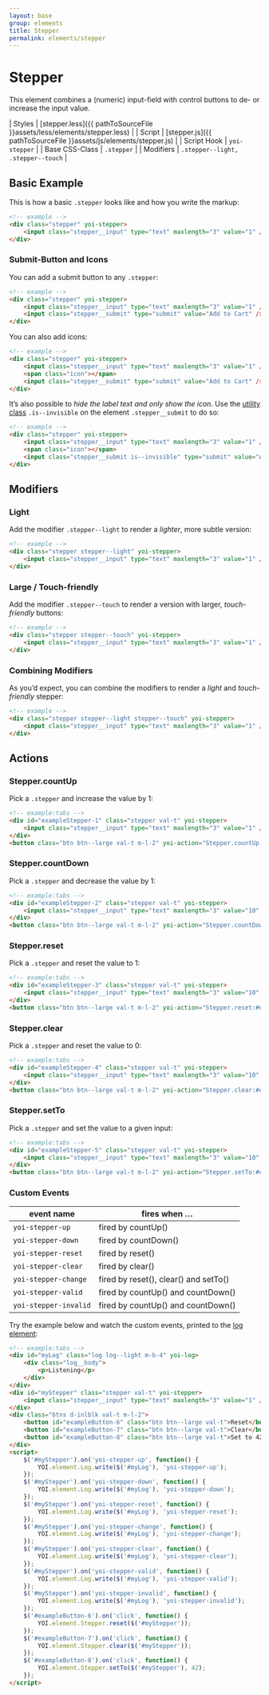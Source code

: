 ```yaml
---
layout: base
group: elements
title: Stepper
permalink: elements/stepper
---
```


# Stepper

<p class="intro">This element combines a (numeric) input-field with control buttons to de- or increase the input value.</p>

| Styles         | [stepper.less]({{ pathToSourceFile }}assets/less/elements/stepper.less) |
| Script         | [stepper.js]({{ pathToSourceFile }}assets/js/elements/stepper.js)       |
| Script Hook    | `yoi-stepper`                                                           |
| Base CSS-Class | `.stepper`                                                              |
| Modifiers      | `.stepper--light, .stepper--touch`                                      |

## Basic Example

This is how a basic `.stepper` looks like and how you write the markup:

```html
<!-- example -->
<div class="stepper" yoi-stepper>
    <input class="stepper__input" type="text" maxlength="3" value="1" />
</div>
```

### Submit-Button and Icons

You can add a submit button to any `.stepper`:

```html
<!-- example -->
<div class="stepper" yoi-stepper>
    <input class="stepper__input" type="text" maxlength="3" value="1" />
    <input class="stepper__submit" type="submit" value="Add to Cart" />
</div>
```

You can also add icons:

```html
<!-- example -->
<div class="stepper" yoi-stepper>
    <input class="stepper__input" type="text" maxlength="3" value="1" />
    <span class="icon"></span>
    <input class="stepper__submit" type="submit" value="Add to Cart" />
</div>
```

It’s also possible to *hide the label text and only show the icon*. Use the [utility class](utilities/visibility.html) `.is--invisible` on the element `.stepper__submit` to do so:

```html
<!-- example -->
<div class="stepper" yoi-stepper>
    <input class="stepper__input" type="text" maxlength="3" value="1" />
    <span class="icon"></span>
    <input class="stepper__submit is--invisible" type="submit" value="Add to Cart" />
</div>
```

## Modifiers

### Light

Add the modifier `.stepper--light` to render a *lighter*, more subtle version:

```html
<!-- example -->
<div class="stepper stepper--light" yoi-stepper>
    <input class="stepper__input" type="text" maxlength="3" value="1" />
</div>
```

### Large / Touch-friendly

Add the modifier `.stepper--touch` to render a version with larger, *touch-friendly* buttons:

```html
<!-- example -->
<div class="stepper stepper--touch" yoi-stepper>
    <input class="stepper__input" type="text" maxlength="3" value="1" />
</div>
```

### Combining Modifiers

As you’d expect, you can combine the modifiers to render a *light* and *touch-friendly* stepper:

```html
<!-- example -->
<div class="stepper stepper--light stepper--touch" yoi-stepper>
    <input class="stepper__input" type="text" maxlength="3" value="1" />
</div>
```

## Actions

### Stepper.countUp

Pick a `.stepper` and increase the value by 1:

```html
<!-- example:tabs -->
<div id="exampleStepper-1" class="stepper val-t" yoi-stepper>
    <input class="stepper__input" type="text" maxlength="3" value="1" />
</div>
<button class="btn btn--large val-t m-l-2" yoi-action="Stepper.countUp:#exampleStepper-1;">Count Up</button>
```

### Stepper.countDown

Pick a `.stepper` and decrease the value by 1:

```html
<!-- example:tabs -->
<div id="exampleStepper-2" class="stepper val-t" yoi-stepper>
    <input class="stepper__input" type="text" maxlength="3" value="10" />
</div>
<button class="btn btn--large val-t m-l-2" yoi-action="Stepper.countDown:#exampleStepper-2;">Count Down</button>
```

### Stepper.reset

Pick a `.stepper` and reset the value to 1:

```html
<!-- example:tabs -->
<div id="exampleStepper-3" class="stepper val-t" yoi-stepper>
    <input class="stepper__input" type="text" maxlength="3" value="10" />
</div>
<button class="btn btn--large val-t m-l-2" yoi-action="Stepper.reset:#exampleStepper-3;">Reset</button>
```

### Stepper.clear

Pick a `.stepper` and reset the value to 0:

```html
<!-- example:tabs -->
<div id="exampleStepper-4" class="stepper val-t" yoi-stepper>
    <input class="stepper__input" type="text" maxlength="3" value="10" />
</div>
<button class="btn btn--large val-t m-l-2" yoi-action="Stepper.clear:#exampleStepper-4;">Clear</button>
```

### Stepper.setTo

Pick a `.stepper` and set the value to a given input:

```html
<!-- example:tabs -->
<div id="exampleStepper-5" class="stepper val-t" yoi-stepper>
    <input class="stepper__input" type="text" maxlength="3" value="10" />
</div>
<button class="btn btn--large val-t m-l-2" yoi-action="Stepper.setTo:#exampleStepper-5, 42;">Set to 42</button>
```

### Custom Events

| event name            | fires when …                          |
| --------------------- | ------------------------------------- |
| `yoi-stepper-up`      | fired by countUp()                    |
| `yoi-stepper-down`    | fired by countDown()                  |
| `yoi-stepper-reset`   | fired by reset()                      |
| `yoi-stepper-clear`   | fired by clear()                      |
| `yoi-stepper-change`  | fired by reset(), clear() and setTo() |
| `yoi-stepper-valid`   | fired by countUp() and countDown()    |
| `yoi-stepper-invalid` | fired by countUp() and countDown()    |

Try the example below and watch the custom events, printed to the [log element](elements/log.html):

```html
<!-- example:tabs -->
<div id="myLog" class="log log--light m-b-4" yoi-log>
    <div class="log__body">
        <p>Listening</p>
    </div>
</div>
<div id="myStepper" class="stepper val-t" yoi-stepper>
    <input class="stepper__input" type="text" maxlength="3" value="1" />
</div>
<div class="btns d-inlblk val-t m-l-2">
    <button id="exampleButton-6" class="btn btn--large val-t">Reset</button>
    <button id="exampleButton-7" class="btn btn--large val-t">Clear</button>
    <button id="exampleButton-8" class="btn btn--large val-t">Set to 42</button>
</div>
<script>
    $('#myStepper').on('yoi-stepper-up', function() {
        YOI.element.Log.write($('#myLog'), 'yoi-stepper-up');
    });
    $('#myStepper').on('yoi-stepper-down', function() {
        YOI.element.Log.write($('#myLog'), 'yoi-stepper-down');
    });
    $('#myStepper').on('yoi-stepper-reset', function() {
        YOI.element.Log.write($('#myLog'), 'yoi-stepper-reset');
    });
    $('#myStepper').on('yoi-stepper-change', function() {
        YOI.element.Log.write($('#myLog'), 'yoi-stepper-change');
    });
    $('#myStepper').on('yoi-stepper-clear', function() {
        YOI.element.Log.write($('#myLog'), 'yoi-stepper-clear');
    });
    $('#myStepper').on('yoi-stepper-valid', function() {
        YOI.element.Log.write($('#myLog'), 'yoi-stepper-valid');
    });
    $('#myStepper').on('yoi-stepper-invalid', function() {
        YOI.element.Log.write($('#myLog'), 'yoi-stepper-invalid');
    });
    $('#exampleButton-6').on('click', function() {
        YOI.element.Stepper.reset($('#myStepper'));
    });
    $('#exampleButton-7').on('click', function() {
        YOI.element.Stepper.clear($('#myStepper'));
    });
    $('#exampleButton-8').on('click', function() {
        YOI.element.Stepper.setTo($('#myStepper'), 42);
    });
</script>
```
